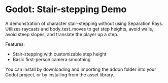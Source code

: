 # Godot: Stair-stepping Demo
A demonstration of character stair-stepping without using Separation Rays.
Utilizes raycasts and body_test_moves to get step heights, avoid walls, avoid steep slopes, and translate the player up a step.

Features:
- Stair-stepping with customizable step height
- Basic first-person camera smoothing

You can install by downloading and importing the addon folder into your Godot project, or by installing from the asset library.
